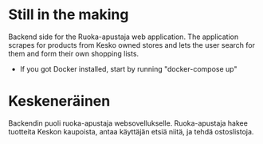 # Still in the making

Backend side for the Ruoka-apustaja web application. The application scrapes for products from Kesko owned stores and lets the user search for them and form their own shopping lists.

- If you got Docker installed, start by running "docker-compose up"

# Keskeneräinen

Backendin puoli ruoka-apustaja websovellukselle. Ruoka-apustaja hakee tuotteita Keskon kaupoista, antaa käyttäjän etsiä niitä, ja tehdä ostoslistoja.